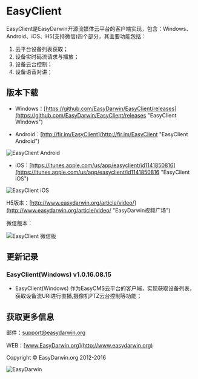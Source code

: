 # EasyClient #

EasyClient是EasyDarwin开源流媒体云平台的客户端实现，包含：Windows、Android、iOS、H5(支持微信)四个部分，其主要功能包括：

1. 云平台设备列表获取；
2. 设备实时码流请求与播放；
3. 设备云台控制；
4. 设备语音对讲；

## 版本下载 ##

- Windows：[https://github.com/EasyDarwin/EasyClient/releases](https://github.com/EasyDarwin/EasyClient/releases "EasyClient Windows")

- Android：[http://fir.im/EasyClient](http://fir.im/EasyClient "EasyClient Android")

![EasyClient Android](http://www.easydarwin.org/github/images/firimeasyclientandroid.png)

- iOS：[https://itunes.apple.com/us/app/easyclient/id1141850816](https://itunes.apple.com/us/app/easyclient/id1141850816 "EasyClient iOS")

![EasyClient iOS](http://www.easydarwin.org/github/images/firimeasyclientios.png)

H5版本：[http://www.easydarwin.org/article/video/](http://www.easydarwin.org/article/video/ "EasyDarwin视频广场")

微信版本：

![EasyClient 微信版](http://www.easydarwin.org/github/images/qrcode_for_ucbaby.jpg)

## 更新记录 ##

### EasyClient(Windows) v1.0.16.08.15 ###

* EasyClient(Windows) 作为EasyCMS云平台的客户端，实现获取设备列表，获取设备流URI进行直播,摄像机PTZ云台控制等功能；


## 获取更多信息 ##

邮件：[support@easydarwin.org](mailto:support@easydarwin.org) 

WEB：[www.EasyDarwin.org](http://www.easydarwin.org)

Copyright &copy; EasyDarwin.org 2012-2016

![EasyDarwin](http://www.easydarwin.org/skin/easydarwin/images/wx_qrcode.jpg)

